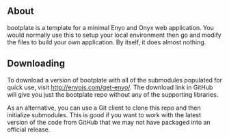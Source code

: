 ## About

bootplate is a template for a minimal Enyo and Onyx web application.
You would normally use this to setup your local environment then go and modify the
files to build your own application.  By itself, it does almost nothing.

## Downloading

To download a version of bootplate with all of the submodules populated
for quick use, visit http://enyojs.com/get-enyo/.  The download link in GitHub will
give you just the bootplate repo without any of the supporting libraries.

As an alternative, you can use a Git client to clone this repo and then initialize
submodules. This is good if you want to work with the latest version of the code from
GitHub that we may not have packaged into an official release.
